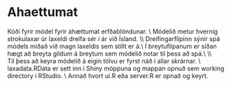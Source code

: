 # Ahaettumat

Kóði fyrir módel fyrir áhættumat erfðablöndunar. \\ 
Módelið metur hvernig strokulaxar úr laxeldi dreifa sér í ár við Ísland.
\\\\
Dreifingarflipinn sýnir spá módels miðað við magn laxeldis sem stillt er á.\\
Í breytuflipanum er síðan hægt að breyta gildum á breytum sem módelið notar til þess að spá.\\
\\\\\
Til þess að keyra módelið á eigin tölvu er fyrst náð í allar skrárnar. \\
laxadata.RData er sett inn í Shiny möppuna og mappan opnuð sem working directory í RStudio. \\
Annað hvort ui.R eða server.R er opnað og keyrt.
